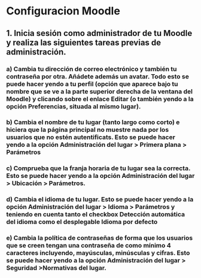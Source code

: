 # Configuracion Moodle

## 1. Inicia sesión como administrador de tu Moodle y realiza las siguientes tareas previas de administración.

### a) Cambia tu dirección de correo electrónico y también tu contraseña por otra. Añádete además un avatar. Todo esto se puede hacer yendo a tu perfil (opción que aparece bajo tu nombre que se ve a la parte superior derecha de la ventana del Moodle) y clicando sobre el enlace Editar (o también yendo a la opción Preferencias, situada al mismo lugar).



### b) Cambia el nombre de tu lugar (tanto largo como corto) e hiciera que la página principal no muestre nada por los usuarios que no estén autentificats. Esto se puede hacer yendo a la opción Administración del lugar > Primera plana > Parámetros



### c) Comprueba que la franja horaria de tu lugar sea la correcta. Esto se puede hacer yendo a la opción Administración del lugar > Ubicación > Parámetros.



### d) Cambia el idioma de tu lugar. Esto se puede hacer yendo a la opción Administración del lugar > Idioma > Parámetros y teniendo en cuenta tanto el checkbox Detección automática del idioma como el desplegable Idioma por defecto



### e) Cambia la política de contraseñas de forma que los usuarios que se creen tengan una contraseña de como mínimo 4 caracteres incluyendo, mayúsculas, minúsculas y cifras. Esto se puede hacer yendo a la opción Administración del lugar > Seguridad >Normativas del lugar.
